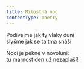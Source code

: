 ```yaml
---
title: Milostná noc
contentType: poetry
---
```


<section>

Podívejme jak ty vlaky duní  
slyšme jak se ta tma snáší

</section>

<section>

Noci je pěkně v novoluní:  
tu marnost den už nezaplaší!

</section>
